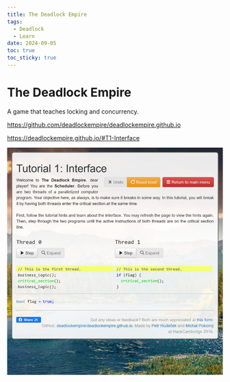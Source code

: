 ```yaml
---
title: The Deadlock Empire
tags:
  - Deadlock
  - Learn
date: 2024-09-05
toc: true
toc_sticky: true
---
```


# The Deadlock Empire
A game that teaches locking and concurrency.

https://github.com/deadlockempire/deadlockempire.github.io

https://deadlockempire.github.io/#T1-Interface

![](../_asset/2024-07-09TheDeadlockEmpire_image_1.png)
# 
